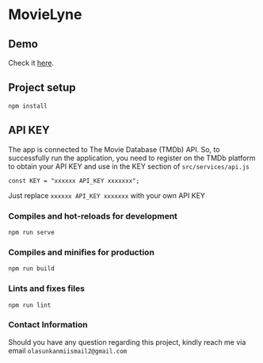 # MovieLyne

## Demo
Check it [here](https://movielyne.now.sh/).

## Project setup
```
npm install
```
## API KEY
The app is connected to The Movie Database (TMDb) API. So, to successfully run the application, you need to register on the TMDb platform to obtain your API KEY and use in the KEY section of ```src/services/api.js```
```
const KEY = "xxxxxx API_KEY xxxxxxx";
```
Just replace ```xxxxxx API_KEY xxxxxxx``` with your own API KEY

### Compiles and hot-reloads for development
```
npm run serve
```

### Compiles and minifies for production
```
npm run build
```

### Lints and fixes files
```
npm run lint
```

### Contact Information
Should you have any question regarding this project, kindly reach me via email ```olasunkanmiismail2@gmail.com```
